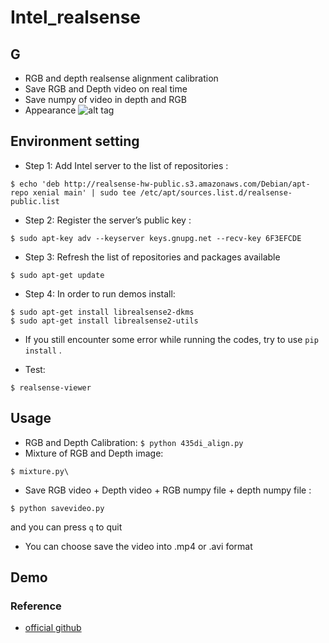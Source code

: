 # Intel_realsense
## G
* RGB and depth realsense alignment calibration
* Save RGB and Depth video on real time
* Save numpy of video in depth and RGB
* Appearance ![alt tag](https://i.imgur.com/FBOGVIx.jpg)
## Environment setting
* Step 1: Add Intel server to the list of repositories :
```
$ echo 'deb http://realsense-hw-public.s3.amazonaws.com/Debian/apt-repo xenial main' | sudo tee /etc/apt/sources.list.d/realsense-public.list
```
* Step 2: Register the server’s public key :
```
$ sudo apt-key adv --keyserver keys.gnupg.net --recv-key 6F3EFCDE
```
* Step 3: Refresh the list of repositories and packages available
```
$ sudo apt-get update
```
* Step 4: In order to run demos install:
```
$ sudo apt-get install librealsense2-dkms
$ sudo apt-get install librealsense2-utils
```
* If you still encounter some error while running the codes, try to use `pip install` .

* Test: 
```
$ realsense-viewer
```
## Usage
* RGB and Depth Calibration: ```$ python 435di_align.py```
* Mixture of RGB and Depth image: 
```
$ mixture.py\
```
* Save RGB video + Depth video + RGB numpy file + depth numpy file : 
```
$ python savevideo.py
```
 and you can press ```q``` to quit 
* You can choose save the video into .mp4 or .avi format
## Demo
### Reference
* [official github](https://github.com/IntelRealSense/librealsense/releases)
